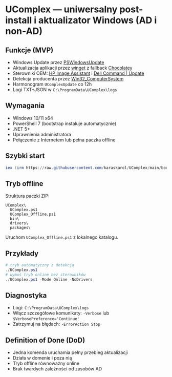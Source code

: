 # UComplex — uniwersalny post-install i aktualizator Windows (AD i non-AD)

## Funkcje (MVP)
- Windows Update przez [PSWindowsUpdate](https://learn.microsoft.com/powershell/module/pswindowsupdate/)
- Aktualizacja aplikacji przez [winget](https://learn.microsoft.com/windows/package-manager/winget/) z fallback [Chocolatey](https://chocolatey.org/)
- Sterowniki OEM: [HP Image Assistant](https://www.hp.com/go/hpia) i [Dell Command | Update](https://www.dell.com/support/kbdoc/en-us/000177325)
- Detekcja producenta przez [Win32_ComputerSystem](https://learn.microsoft.com/windows/win32/cimwin32prov/win32-computersystem)
- Harmonogram `UComplexUpdate` co 12h
- Logi TXT+JSON w `C:\ProgramData\UComplex\logs`

## Wymagania
- Windows 10/11 x64
- PowerShell 7 (bootstrap instaluje automatycznie)
- .NET 5+
- Uprawnienia administratora
- Połączenie z Internetem lub pełna paczka offline

## Szybki start
```powershell
iex (irm https://raw.githubusercontent.com/karaskarol/UComplex/main/bootstrap.ps1)
```

## Tryb offline
Struktura paczki ZIP:
```
UComplex\
  UComplex.ps1
  UComplex_Offline.ps1
  bin\
  drivers\
  packages\
```
Uruchom `UComplex_Offline.ps1` z lokalnego katalogu.

## Przykłady
```powershell
# tryb automatyczny z detekcją
./UComplex.ps1
# wymuś tryb online bez sterowników
./UComplex.ps1 -Mode Online -NoDrivers
```

## Diagnostyka
- Logi: `C:\ProgramData\UComplex\logs`
- Włącz szczegółowe komunikaty: `-Verbose` lub `$VerbosePreference='Continue'`
- Zatrzymuj na błędach: `-ErrorAction Stop`

## Definition of Done (DoD)
- Jedna komenda uruchamia pełny przebieg aktualizacji
- Działa w domenie i poza nią
- Tryb offline równoważny online
- Brak twardych zależności od zasobów AD
